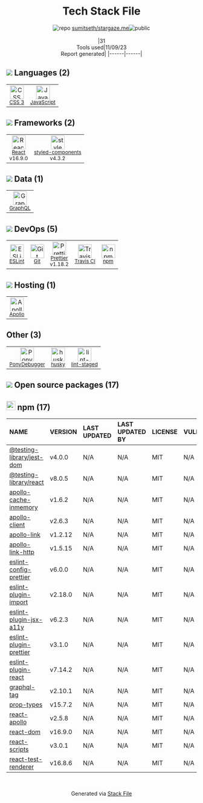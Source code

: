 <!--
--- Readme.md Snippet without images Start ---
## Tech Stack
sumitseth/stargaze.me is built on the following main stack:
- [PonyDebugger](https://github.com/square/PonyDebugger) – Mobile Runtime Inspector
- [React](https://reactjs.org/) – Javascript UI Libraries
- [JavaScript](https://developer.mozilla.org/en-US/docs/Web/JavaScript) – Languages
- [ESLint](http://eslint.org/) – Code Review
- [GraphQL](http://graphql.org/) – Query Languages
- [Apollo](https://www.apollographql.com/) – Platform as a Service
- [styled-components](https://styled-components.com) – JavaScript Framework Components
- [Prettier](https://prettier.io/) – Code Review
- [Travis CI](http://travis-ci.com/) – Continuous Integration

Full tech stack [here](/techstack.md)
--- Readme.md Snippet without images End ---

--- Readme.md Snippet with images Start ---
## Tech Stack
sumitseth/stargaze.me is built on the following main stack:
- <img width='25' height='25' src='https://img.stackshare.io/service/729/Logo.png' alt='PonyDebugger'/> [PonyDebugger](https://github.com/square/PonyDebugger) – Mobile Runtime Inspector
- <img width='25' height='25' src='https://img.stackshare.io/service/1020/OYIaJ1KK.png' alt='React'/> [React](https://reactjs.org/) – Javascript UI Libraries
- <img width='25' height='25' src='https://img.stackshare.io/service/1209/javascript.jpeg' alt='JavaScript'/> [JavaScript](https://developer.mozilla.org/en-US/docs/Web/JavaScript) – Languages
- <img width='25' height='25' src='https://img.stackshare.io/service/3337/Q4L7Jncy.jpg' alt='ESLint'/> [ESLint](http://eslint.org/) – Code Review
- <img width='25' height='25' src='https://img.stackshare.io/service/3820/12972006.png' alt='GraphQL'/> [GraphQL](http://graphql.org/) – Query Languages
- <img width='25' height='25' src='https://img.stackshare.io/service/5508/CyUH653y.png' alt='Apollo'/> [Apollo](https://www.apollographql.com/) – Platform as a Service
- <img width='25' height='25' src='https://img.stackshare.io/service/6749/styled-components.png' alt='styled-components'/> [styled-components](https://styled-components.com) – JavaScript Framework Components
- <img width='25' height='25' src='https://img.stackshare.io/service/7035/default_66f265943abed56bcdbfca1c866a4261b1fbb063.jpg' alt='Prettier'/> [Prettier](https://prettier.io/) – Code Review
- <img width='25' height='25' src='https://img.stackshare.io/service/460/Lu6cGu0z_400x400.png' alt='Travis CI'/> [Travis CI](http://travis-ci.com/) – Continuous Integration

Full tech stack [here](/techstack.md)
--- Readme.md Snippet with images End ---
-->
<div align="center">

# Tech Stack File
![](https://img.stackshare.io/repo.svg "repo") [sumitseth/stargaze.me](https://github.com/sumitseth/stargaze.me)![](https://img.stackshare.io/public_badge.svg "public")
<br/><br/>
|31<br/>Tools used|11/09/23 <br/>Report generated|
|------|------|
</div>

## <img src='https://img.stackshare.io/languages.svg'/> Languages (2)
<table><tr>
  <td align='center'>
  <img width='36' height='36' src='https://img.stackshare.io/service/6727/css.png' alt='CSS 3'>
  <br>
  <sub><a href="https://developer.mozilla.org/en-US/docs/Web/CSS/CSS3">CSS 3</a></sub>
  <br>
  <sub></sub>
</td>

<td align='center'>
  <img width='36' height='36' src='https://img.stackshare.io/service/1209/javascript.jpeg' alt='JavaScript'>
  <br>
  <sub><a href="https://developer.mozilla.org/en-US/docs/Web/JavaScript">JavaScript</a></sub>
  <br>
  <sub></sub>
</td>

</tr>
</table>

## <img src='https://img.stackshare.io/frameworks.svg'/> Frameworks (2)
<table><tr>
  <td align='center'>
  <img width='36' height='36' src='https://img.stackshare.io/service/1020/OYIaJ1KK.png' alt='React'>
  <br>
  <sub><a href="https://reactjs.org/">React</a></sub>
  <br>
  <sub>v16.9.0</sub>
</td>

<td align='center'>
  <img width='36' height='36' src='https://img.stackshare.io/service/6749/styled-components.png' alt='styled-components'>
  <br>
  <sub><a href="https://styled-components.com">styled-components</a></sub>
  <br>
  <sub>v4.3.2</sub>
</td>

</tr>
</table>

## <img src='https://img.stackshare.io/databases.svg'/> Data (1)
<table><tr>
  <td align='center'>
  <img width='36' height='36' src='https://img.stackshare.io/service/3820/12972006.png' alt='GraphQL'>
  <br>
  <sub><a href="http://graphql.org/">GraphQL</a></sub>
  <br>
  <sub></sub>
</td>

</tr>
</table>

## <img src='https://img.stackshare.io/devops.svg'/> DevOps (5)
<table><tr>
  <td align='center'>
  <img width='36' height='36' src='https://img.stackshare.io/service/3337/Q4L7Jncy.jpg' alt='ESLint'>
  <br>
  <sub><a href="http://eslint.org/">ESLint</a></sub>
  <br>
  <sub></sub>
</td>

<td align='center'>
  <img width='36' height='36' src='https://img.stackshare.io/service/1046/git.png' alt='Git'>
  <br>
  <sub><a href="http://git-scm.com/">Git</a></sub>
  <br>
  <sub></sub>
</td>

<td align='center'>
  <img width='36' height='36' src='https://img.stackshare.io/service/7035/default_66f265943abed56bcdbfca1c866a4261b1fbb063.jpg' alt='Prettier'>
  <br>
  <sub><a href="https://prettier.io/">Prettier</a></sub>
  <br>
  <sub>v1.18.2</sub>
</td>

<td align='center'>
  <img width='36' height='36' src='https://img.stackshare.io/service/460/Lu6cGu0z_400x400.png' alt='Travis CI'>
  <br>
  <sub><a href="http://travis-ci.com/">Travis CI</a></sub>
  <br>
  <sub></sub>
</td>

<td align='center'>
  <img width='36' height='36' src='https://img.stackshare.io/service/1120/lejvzrnlpb308aftn31u.png' alt='npm'>
  <br>
  <sub><a href="https://www.npmjs.com/">npm</a></sub>
  <br>
  <sub></sub>
</td>

</tr>
</table>

## <img src='https://img.stackshare.io/hosting.svg'/> Hosting (1)
<table><tr>
  <td align='center'>
  <img width='36' height='36' src='https://img.stackshare.io/service/5508/CyUH653y.png' alt='Apollo'>
  <br>
  <sub><a href="https://www.apollographql.com/">Apollo</a></sub>
  <br>
  <sub></sub>
</td>

</tr>
</table>

## Other (3)
<table><tr>
  <td align='center'>
  <img width='36' height='36' src='https://img.stackshare.io/service/729/Logo.png' alt='PonyDebugger'>
  <br>
  <sub><a href="https://github.com/square/PonyDebugger">PonyDebugger</a></sub>
  <br>
  <sub></sub>
</td>

<td align='center'>
  <img width='36' height='36' src='https://img.stackshare.io/service/9527/5502029.jpeg' alt='husky'>
  <br>
  <sub><a href="https://github.com/typicode/husky">husky</a></sub>
  <br>
  <sub></sub>
</td>

<td align='center'>
  <img width='36' height='36' src='https://img.stackshare.io/service/10577/11071.jpeg' alt='lint-staged'>
  <br>
  <sub><a href="https://github.com/okonet/lint-staged">lint-staged</a></sub>
  <br>
  <sub></sub>
</td>

</tr>
</table>


## <img src='https://img.stackshare.io/group.svg' /> Open source packages (17)</h2>

## <img width='24' height='24' src='https://img.stackshare.io/service/1120/lejvzrnlpb308aftn31u.png'/> npm (17)

|NAME|VERSION|LAST UPDATED|LAST UPDATED BY|LICENSE|VULNERABILITIES|
|:------|:------|:------|:------|:------|:------|
|[@testing-library/jest-dom](https://www.npmjs.com/@testing-library/jest-dom)|v4.0.0|N/A|N/A |MIT|N/A|
|[@testing-library/react](https://www.npmjs.com/@testing-library/react)|v8.0.5|N/A|N/A |MIT|N/A|
|[apollo-cache-inmemory](https://www.npmjs.com/apollo-cache-inmemory)|v1.6.2|N/A|N/A |MIT|N/A|
|[apollo-client](https://www.npmjs.com/apollo-client)|v2.6.3|N/A|N/A |MIT|N/A|
|[apollo-link](https://www.npmjs.com/apollo-link)|v1.2.12|N/A|N/A |MIT|N/A|
|[apollo-link-http](https://www.npmjs.com/apollo-link-http)|v1.5.15|N/A|N/A |MIT|N/A|
|[eslint-config-prettier](https://www.npmjs.com/eslint-config-prettier)|v6.0.0|N/A|N/A |MIT|N/A|
|[eslint-plugin-import](https://www.npmjs.com/eslint-plugin-import)|v2.18.0|N/A|N/A |MIT|N/A|
|[eslint-plugin-jsx-a11y](https://www.npmjs.com/eslint-plugin-jsx-a11y)|v6.2.3|N/A|N/A |MIT|N/A|
|[eslint-plugin-prettier](https://www.npmjs.com/eslint-plugin-prettier)|v3.1.0|N/A|N/A |MIT|N/A|
|[eslint-plugin-react](https://www.npmjs.com/eslint-plugin-react)|v7.14.2|N/A|N/A |MIT|N/A|
|[graphql-tag](https://www.npmjs.com/graphql-tag)|v2.10.1|N/A|N/A |MIT|N/A|
|[prop-types](https://www.npmjs.com/prop-types)|v15.7.2|N/A|N/A |MIT|N/A|
|[react-apollo](https://www.npmjs.com/react-apollo)|v2.5.8|N/A|N/A |MIT|N/A|
|[react-dom](https://www.npmjs.com/react-dom)|v16.9.0|N/A|N/A |MIT|N/A|
|[react-scripts](https://www.npmjs.com/react-scripts)|v3.0.1|N/A|N/A |MIT|N/A|
|[react-test-renderer](https://www.npmjs.com/react-test-renderer)|v16.8.6|N/A|N/A |MIT|N/A|

<br/>
<div align='center'>

Generated via [Stack File](https://github.com/apps/stack-file)
